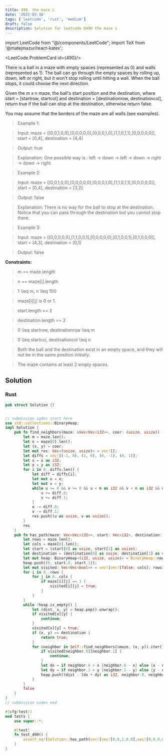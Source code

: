 ```yaml
---
title: 490. the maze i
date: '2022-03-16'
tags: ['leetcode', 'rust', 'medium']
draft: false
description: Solution for leetcode 0490 the maze i
---
```

import LeetCode from "@/components/LeetCode";
import TeX from '@matejmazur/react-katex';

<LeetCode.ProblemCard id={490}/>

There is a ball in a maze with empty spaces (represented as 0) and walls (represented as 1). The ball can go through the empty spaces by rolling up, down, left or right, but it won't stop rolling until hitting a wall. When the ball stops, it could choose the next direction.



Given the m x n maze, the ball's start position and the destination, where start <TeX>=</TeX> [startrow, startcol] and destination <TeX>=</TeX> [destinationrow, destinationcol], return true if the ball can stop at the destination, otherwise return false.



You may assume that the borders of the maze are all walls (see examples).



 



 > Example 1:





 > Input: maze <TeX>=</TeX> [[0,0,1,0,0],[0,0,0,0,0],[0,0,0,1,0],[1,1,0,1,1],[0,0,0,0,0]], start <TeX>=</TeX> [0,4], destination <TeX>=</TeX> [4,4]

 > Output: true

 > Explanation: One possible way is : left -> down -> left -> down -> right -> down -> right.

 > Example 2:





 > Input: maze <TeX>=</TeX> [[0,0,1,0,0],[0,0,0,0,0],[0,0,0,1,0],[1,1,0,1,1],[0,0,0,0,0]], start <TeX>=</TeX> [0,4], destination <TeX>=</TeX> [3,2]

 > Output: false

 > Explanation: There is no way for the ball to stop at the destination. Notice that you can pass through the destination but you cannot stop there.

 > Example 3:



 > Input: maze <TeX>=</TeX> [[0,0,0,0,0],[1,1,0,0,1],[0,0,0,0,0],[0,1,0,0,1],[0,1,0,0,0]], start <TeX>=</TeX> [4,3], destination <TeX>=</TeX> [0,1]

 > Output: false

 



**Constraints:**



 > m <TeX>=</TeX><TeX>=</TeX> maze.length

 > n <TeX>=</TeX><TeX>=</TeX> maze[i].length

 > 1 <TeX>\leq</TeX> m, n <TeX>\leq</TeX> 100

 > maze[i][j] is 0 or 1.

 > start.length <TeX>=</TeX><TeX>=</TeX> 2

 > destination.length <TeX>=</TeX><TeX>=</TeX> 2

 > 0 <TeX>\leq</TeX> startrow, destinationrow <TeX>\leq</TeX> m

 > 0 <TeX>\leq</TeX> startcol, destinationcol <TeX>\leq</TeX> n

 > Both the ball and the destination exist in an empty space, and they will not be in the same position initially.

 > The maze contains at least 2 empty spaces.


## Solution
### Rust
```rust
pub struct Solution {}


// submission codes start here
use std::collections::BinaryHeap;
impl Solution {
    pub fn find_neighbors(maze: &Vec<Vec<i32>>, coor: (usize, usize)) -> Vec<(usize, usize)> {
        let m = maze.len();
        let n = maze[0].len();
        let (x, y) = coor;
        let mut res: Vec<(usize, usize)> = vec![];
        let diffs = vec![(-1, 0), (1, 0), (0, -1), (0, 1)];
        let x = x as i32;
        let y = y as i32;
        for i in 0..diffs.len() {
            let diff = diffs[i];
            let mut u = x;
            let mut v = y;
            while u >= 0 && v >= 0 && u < m as i32 && v < n as i32 && maze[u as usize][v as usize] == 0 {
                u += diff.0;
                v += diff.1;
            }
            u -= diff.0;
            v -= diff.1;
            res.push((u as usize, v as usize));
        }
        res
    }
    pub fn has_path(maze: Vec<Vec<i32>>, start: Vec<i32>, destination: Vec<i32>) -> bool {
        let rows = maze.len();
        let cols = maze[0].len();
        let start = (start[0] as usize, start[1] as usize);
        let destination = (destination[0] as usize, destination[1] as usize);
        let mut heap: BinaryHeap<(i32, usize, usize)> = BinaryHeap::new();
        heap.push((0, start.0, start.1));
        let mut visited: Vec<Vec<bool>> = vec![vec![false; cols]; rows];
        for i in 0..rows {
            for j in 0..cols {
                if maze[i][j] == 1 {
                    visited[i][j] = true;
                }
            }
        }
        while !heap.is_empty() {
            let (dist, x, y) = heap.pop().unwrap();
            if visited[x][y] {
                continue;
            }
            visited[x][y] = true;
            if (x, y) == destination {
                return true;
            }
            for &neighbor in Self::find_neighbors(&maze, (x, y)).iter() {
                if visited[neighbor.0][neighbor.1] {
                    continue;
                }
                let dx = if neighbor.0 > x {neighbor.0 - x} else {x - neighbor.0};
                let dy = if neighbor.1 > y {neighbor.1 - y} else {y - neighbor.1};
                heap.push((dist - (dx + dy) as i32, neighbor.0, neighbor.1));
            }
        }
        false
    }
}
// submission codes end

#[cfg(test)]
mod tests {
    use super::*;

    #[test]
    fn test_490() {
        assert_eq!(Solution::has_path(vec![vec![0,0,1,0,0],vec![0,0,0,0,0],vec![0,0,0,1,0],vec![1,1,0,1,1],vec![0,0,0,0,0]], vec![0,4], vec![4, 4]), true);
    }
}

```
